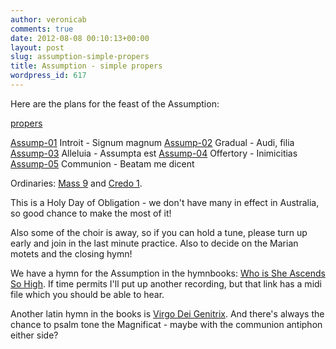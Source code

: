 ```yaml
---
author: veronicab
comments: true
date: 2012-08-08 00:10:13+00:00
layout: post
slug: assumption-simple-propers
title: Assumption - simple propers
wordpress_id: 617
---
```


Here are the plans for the feast of the Assumption:

[propers](http://repleatur.net/wp-content/uploads/2012/08/propers4.pdf)

[Assump-01](http://repleatur.net/wp-content/uploads/2012/08/Assump-01.mp3) Introit - Signum magnum
[Assump-02](http://repleatur.net/wp-content/uploads/2012/08/Assump-02.mp3) Gradual - Audi, filia
[Assump-03](http://repleatur.net/wp-content/uploads/2012/08/Assump-03.mp3) Alleluia - Assumpta est
[Assump-04](http://repleatur.net/wp-content/uploads/2012/08/Assump-04.mp3) Offertory - Inimicitias
[Assump-05](http://repleatur.net/wp-content/uploads/2012/08/Assump-05.mp3) Communion - Beatam me dicent

Ordinaries: [Mass 9](http://antoinedanielmass.org/kyriale/IX/) and [Credo 1](http://www.antoinedanielmass.org/kyriale/Credo/).

This is a Holy Day of Obligation - we don't have many in effect in Australia, so good chance to make the most of it!

Also some of the choir is away, so if you can hold a tune, please turn up early and join in the last minute practice.  Also to decide on the Marian motets and the closing hymn!

We have a hymn for the Assumption in the hymnbooks: [Who is She Ascends So High](http://romaaeterna.jp/romanhmn/rh180.html).  If time permits I'll put up another recording, but that link has a midi file which you should be able to hear.

Another latin hymn in the books is [Virgo Dei Genitrix](http://www.youtube.com/watch?v=4hwbKQqQmB8).  And there's always the chance to psalm tone the Magnificat - maybe with the communion antiphon either side?
